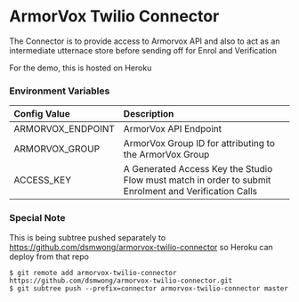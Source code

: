 # ArmorVox Twilio Connector
The Connector is to provide access to Armorvox API and also to act as an intermediate utternace store before sending off for Enrol and Verification

For the demo, this is hosted on Heroku

### Environment Variables

| Config Value | Description |
| :--| :-- |
| ARMORVOX_ENDPOINT   | ArmorVox API Endpoint|
| ARMORVOX_GROUP    | ArmorVox Group ID for attributing to the ArmorVox Group|
| ACCESS_KEY | A Generated Access Key the Studio Flow must match in order to submit Enrolment and Verification Calls|

### Special Note

This is being subtree pushed separately to https://github.com/dsmwong/armorvox-twilio-connector so Heroku can deploy from that repo

```
$ git remote add armorvox-twilio-connector https://github.com/dsmwong/armorvox-twilio-connector.git
$ git subtree push --prefix=connector armorvox-twilio-connector master
```
